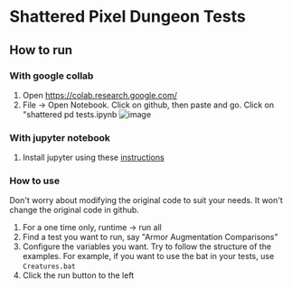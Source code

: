 # Shattered Pixel Dungeon Tests
## How to run
### With google collab
1. Open https://colab.research.google.com/
2. File -> Open Notebook. Click on github, then paste and go. Click on "shattered pd tests.ipynb ![image](https://github.com/user-attachments/assets/ca3316ff-6449-4a66-b630-b71b56111345)
### With jupyter notebook
1. Install jupyter using these [instructions](https://jupyter.org/install)
### How to use
Don't worry about modifying the original code to suit your needs. It won't change the original code in github.
1. For a one time only, runtime -> run all
2. Find a test you want to run, say "Armor Augmentation Comparisons"
3. Configure the variables you want. Try to follow the structure of the examples. For example, if you want to use the bat in your tests, use `Creatures.bat`
4. Click the run button to the left

